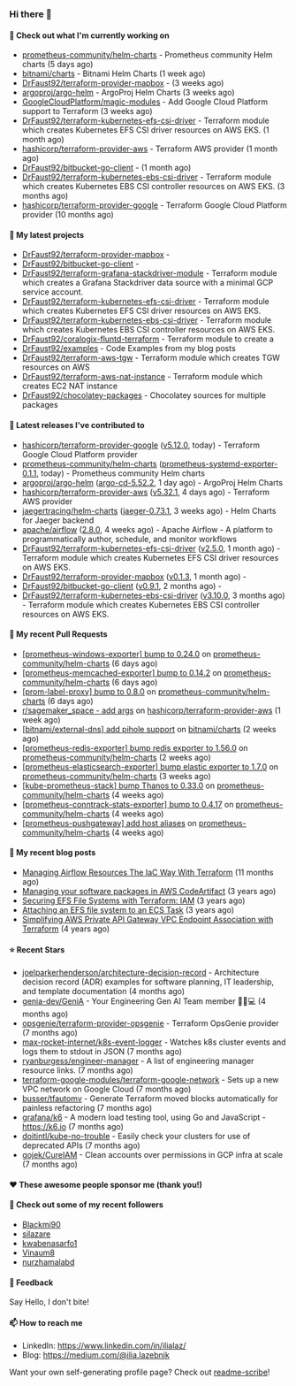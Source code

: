 ### Hi there 👋

#### 👷 Check out what I'm currently working on

- [prometheus-community/helm-charts](https://github.com/prometheus-community/helm-charts) - Prometheus community Helm charts (5 days ago)
- [bitnami/charts](https://github.com/bitnami/charts) - Bitnami Helm Charts (1 week ago)
- [DrFaust92/terraform-provider-mapbox](https://github.com/DrFaust92/terraform-provider-mapbox) -  (3 weeks ago)
- [argoproj/argo-helm](https://github.com/argoproj/argo-helm) - ArgoProj Helm Charts (3 weeks ago)
- [GoogleCloudPlatform/magic-modules](https://github.com/GoogleCloudPlatform/magic-modules) - Add Google Cloud Platform support to Terraform (3 weeks ago)
- [DrFaust92/terraform-kubernetes-efs-csi-driver](https://github.com/DrFaust92/terraform-kubernetes-efs-csi-driver) - Terraform module which creates Kubernetes EFS CSI driver resources on AWS EKS. (1 month ago)
- [hashicorp/terraform-provider-aws](https://github.com/hashicorp/terraform-provider-aws) - Terraform AWS provider (1 month ago)
- [DrFaust92/bitbucket-go-client](https://github.com/DrFaust92/bitbucket-go-client) -  (1 month ago)
- [DrFaust92/terraform-kubernetes-ebs-csi-driver](https://github.com/DrFaust92/terraform-kubernetes-ebs-csi-driver) - Terraform module which creates Kubernetes EBS CSI controller resources on AWS EKS. (3 months ago)
- [hashicorp/terraform-provider-google](https://github.com/hashicorp/terraform-provider-google) - Terraform Google Cloud Platform provider (10 months ago)

#### 🌱 My latest projects

- [DrFaust92/terraform-provider-mapbox](https://github.com/DrFaust92/terraform-provider-mapbox) - 
- [DrFaust92/bitbucket-go-client](https://github.com/DrFaust92/bitbucket-go-client) - 
- [DrFaust92/terraform-grafana-stackdriver-module](https://github.com/DrFaust92/terraform-grafana-stackdriver-module) - Terraform module which creates a Grafana Stackdriver data source with a minimal GCP service account.
- [DrFaust92/terraform-kubernetes-efs-csi-driver](https://github.com/DrFaust92/terraform-kubernetes-efs-csi-driver) - Terraform module which creates Kubernetes EFS CSI driver resources on AWS EKS.
- [DrFaust92/terraform-kubernetes-ebs-csi-driver](https://github.com/DrFaust92/terraform-kubernetes-ebs-csi-driver) - Terraform module which creates Kubernetes EBS CSI controller resources on AWS EKS.
- [DrFaust92/coralogix-fluntd-terraform](https://github.com/DrFaust92/coralogix-fluntd-terraform) - Terraform module to create a 
- [DrFaust92/examples](https://github.com/DrFaust92/examples) - Code Examples from my blog posts
- [DrFaust92/terraform-aws-tgw](https://github.com/DrFaust92/terraform-aws-tgw) - Terraform module which creates TGW resources on AWS
- [DrFaust92/terraform-aws-nat-instance](https://github.com/DrFaust92/terraform-aws-nat-instance) - Terraform module which creates EC2 NAT instance
- [DrFaust92/chocolatey-packages](https://github.com/DrFaust92/chocolatey-packages) - Chocolatey sources for multiple packages

#### 🔭 Latest releases I've contributed to

- [hashicorp/terraform-provider-google](https://github.com/hashicorp/terraform-provider-google) ([v5.12.0](https://github.com/hashicorp/terraform-provider-google/releases/tag/v5.12.0), today) - Terraform Google Cloud Platform provider
- [prometheus-community/helm-charts](https://github.com/prometheus-community/helm-charts) ([prometheus-systemd-exporter-0.1.1](https://github.com/prometheus-community/helm-charts/releases/tag/prometheus-systemd-exporter-0.1.1), today) - Prometheus community Helm charts
- [argoproj/argo-helm](https://github.com/argoproj/argo-helm) ([argo-cd-5.52.2](https://github.com/argoproj/argo-helm/releases/tag/argo-cd-5.52.2), 1 day ago) - ArgoProj Helm Charts
- [hashicorp/terraform-provider-aws](https://github.com/hashicorp/terraform-provider-aws) ([v5.32.1](https://github.com/hashicorp/terraform-provider-aws/releases/tag/v5.32.1), 4 days ago) - Terraform AWS provider
- [jaegertracing/helm-charts](https://github.com/jaegertracing/helm-charts) ([jaeger-0.73.1](https://github.com/jaegertracing/helm-charts/releases/tag/jaeger-0.73.1), 3 weeks ago) - Helm Charts for Jaeger backend
- [apache/airflow](https://github.com/apache/airflow) ([2.8.0](https://github.com/apache/airflow/releases/tag/2.8.0), 4 weeks ago) - Apache Airflow - A platform to programmatically author, schedule, and monitor workflows
- [DrFaust92/terraform-kubernetes-efs-csi-driver](https://github.com/DrFaust92/terraform-kubernetes-efs-csi-driver) ([v2.5.0](https://github.com/DrFaust92/terraform-kubernetes-efs-csi-driver/releases/tag/v2.5.0), 1 month ago) - Terraform module which creates Kubernetes EFS CSI driver resources on AWS EKS.
- [DrFaust92/terraform-provider-mapbox](https://github.com/DrFaust92/terraform-provider-mapbox) ([v0.1.3](https://github.com/DrFaust92/terraform-provider-mapbox/releases/tag/v0.1.3), 1 month ago) - 
- [DrFaust92/bitbucket-go-client](https://github.com/DrFaust92/bitbucket-go-client) ([v0.9.1](https://github.com/DrFaust92/bitbucket-go-client/releases/tag/v0.9.1), 2 months ago) - 
- [DrFaust92/terraform-kubernetes-ebs-csi-driver](https://github.com/DrFaust92/terraform-kubernetes-ebs-csi-driver) ([v3.10.0](https://github.com/DrFaust92/terraform-kubernetes-ebs-csi-driver/releases/tag/v3.10.0), 3 months ago) - Terraform module which creates Kubernetes EBS CSI controller resources on AWS EKS.

#### 🔨 My recent Pull Requests

- [[prometheus-windows-exporter] bump to 0.24.0](https://github.com/prometheus-community/helm-charts/pull/4135) on [prometheus-community/helm-charts](https://github.com/prometheus-community/helm-charts) (6 days ago)
- [[prometheus-memcached-exporter] bump to 0.14.2](https://github.com/prometheus-community/helm-charts/pull/4134) on [prometheus-community/helm-charts](https://github.com/prometheus-community/helm-charts) (6 days ago)
- [[prom-label-proxy] bump to 0.8.0](https://github.com/prometheus-community/helm-charts/pull/4133) on [prometheus-community/helm-charts](https://github.com/prometheus-community/helm-charts) (6 days ago)
- [r/sagemaker_space - add args](https://github.com/hashicorp/terraform-provider-aws/pull/35116) on [hashicorp/terraform-provider-aws](https://github.com/hashicorp/terraform-provider-aws) (1 week ago)
- [[bitnami/external-dns] add pihole support](https://github.com/bitnami/charts/pull/21809) on [bitnami/charts](https://github.com/bitnami/charts) (2 weeks ago)
- [[prometheus-redis-exporter] bump redis exporter to 1.56.0](https://github.com/prometheus-community/helm-charts/pull/4118) on [prometheus-community/helm-charts](https://github.com/prometheus-community/helm-charts) (2 weeks ago)
- [[prometheus-elasticsearch-exporter] bump elastic exporter to 1.7.0](https://github.com/prometheus-community/helm-charts/pull/4111) on [prometheus-community/helm-charts](https://github.com/prometheus-community/helm-charts) (3 weeks ago)
- [[kube-prometheus-stack] bump Thanos to 0.33.0](https://github.com/prometheus-community/helm-charts/pull/4101) on [prometheus-community/helm-charts](https://github.com/prometheus-community/helm-charts) (4 weeks ago)
- [[prometheus-conntrack-stats-exporter] bump to 0.4.17](https://github.com/prometheus-community/helm-charts/pull/4100) on [prometheus-community/helm-charts](https://github.com/prometheus-community/helm-charts) (4 weeks ago)
- [[prometheus-pushgateway] add host aliases](https://github.com/prometheus-community/helm-charts/pull/4099) on [prometheus-community/helm-charts](https://github.com/prometheus-community/helm-charts) (4 weeks ago)

#### 📜 My recent blog posts

- [Managing Airflow Resources The IaC Way With Terraform](https://engineering.placer.ai/managing-airflow-resources-the-iac-way-with-terraform-ea5b8db573ad?source=rss-cac402f06fa8------2) (11 months ago)
- [Managing your software packages in AWS CodeArtifact](https://medium.com/@ilia.lazebnik/managing-your-software-packages-in-aws-codeartifact-12d00053e243?source=rss-cac402f06fa8------2) (3 years ago)
- [Securing EFS File Systems with Terraform: IAM](https://medium.com/@ilia.lazebnik/securing-efs-file-systems-with-terraform-iam-d2a066c198ab?source=rss-cac402f06fa8------2) (3 years ago)
- [Attaching an EFS file system to an ECS Task](https://medium.com/@ilia.lazebnik/attaching-an-efs-file-system-to-an-ecs-task-7bd15b76a6ef?source=rss-cac402f06fa8------2) (3 years ago)
- [Simplifying AWS Private API Gateway VPC Endpoint Association with Terraform](https://medium.com/@ilia.lazebnik/simplifying-aws-private-api-gateway-vpc-endpoint-association-with-terraform-b379a247afbf?source=rss-cac402f06fa8------2) (4 years ago)

#### ⭐ Recent Stars

- [joelparkerhenderson/architecture-decision-record](https://github.com/joelparkerhenderson/architecture-decision-record) - Architecture decision record (ADR) examples for software planning, IT leadership, and template documentation (4 months ago)
- [genia-dev/GeniA](https://github.com/genia-dev/GeniA) - Your Engineering Gen AI Team member 🧬🤖💻 (4 months ago)
- [opsgenie/terraform-provider-opsgenie](https://github.com/opsgenie/terraform-provider-opsgenie) - Terraform OpsGenie provider (7 months ago)
- [max-rocket-internet/k8s-event-logger](https://github.com/max-rocket-internet/k8s-event-logger) - Watches k8s cluster events and logs them to stdout in JSON (7 months ago)
- [ryanburgess/engineer-manager](https://github.com/ryanburgess/engineer-manager) - A list of engineering manager resource links. (7 months ago)
- [terraform-google-modules/terraform-google-network](https://github.com/terraform-google-modules/terraform-google-network) - Sets up a new VPC network on Google Cloud (7 months ago)
- [busser/tfautomv](https://github.com/busser/tfautomv) - Generate Terraform moved blocks automatically for painless refactoring (7 months ago)
- [grafana/k6](https://github.com/grafana/k6) - A modern load testing tool, using Go and JavaScript - https://k6.io (7 months ago)
- [doitintl/kube-no-trouble](https://github.com/doitintl/kube-no-trouble) - Easily check your clusters for use of deprecated APIs (7 months ago)
- [gojek/CureIAM](https://github.com/gojek/CureIAM) - Clean accounts over permissions in GCP infra at scale (7 months ago)

#### ❤️ These awesome people sponsor me (thank you!)


#### 👯 Check out some of my recent followers

- [Blackmi90](https://github.com/Blackmi90)
- [silazare](https://github.com/silazare)
- [kwabenasarfo1](https://github.com/kwabenasarfo1)
- [Vinaum8](https://github.com/Vinaum8)
- [nurzhamalabd](https://github.com/nurzhamalabd)

#### 💬 Feedback

Say Hello, I don't bite!

#### 📫 How to reach me

- LinkedIn: https://www.linkedin.com/in/ilialaz/
- Blog: https://medium.com/@ilia.lazebnik

Want your own self-generating profile page? Check out [readme-scribe](https://github.com/muesli/readme-scribe)!

